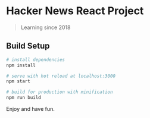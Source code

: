 # Hacker News React Project

> Learning since 2018

## Build Setup

``` bash
# install dependencies
npm install

# serve with hot reload at localhost:3000
npm start

# build for production with minification
npm run build

```
Enjoy and have fun.